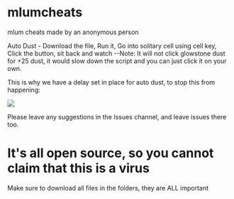 # mlumcheats
mlum cheats made by an anonymous person

Auto Dust - Download the file, Run it, Go into solitary cell using cell key, Click the button, sit back and watch
--Note: It will not click glowstone dust for +25 dust, it would slow down the script and you can just click it on your own.

This is why we have a delay set in place for auto dust, to stop this from happening:

![](https://github.com/applesareokay/mlumcheats/blob/main/badautodust.gif)

Please leave any suggestions in the Issues channel, and leave issues there too.

# It's all open source, so you cannot claim that this is a virus
Make sure to download all files in the folders, they are ALL important
